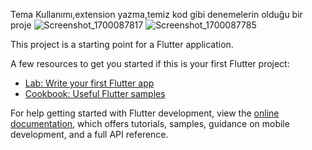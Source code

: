 Tema Kullanımı,extension yazma,temiz kod gibi denemelerin olduğu bir proje
![Screenshot_1700087817](https://github.com/Bego-db/BerberAppUi/assets/120643757/f6df6eec-7c24-47ac-9481-541078ce8a7d)
![Screenshot_1700087785](https://github.com/Bego-db/BerberAppUi/assets/120643757/739e9a59-db7d-461f-b5dc-ad2419e5f837)


This project is a starting point for a Flutter application.

A few resources to get you started if this is your first Flutter project:

- [Lab: Write your first Flutter app](https://docs.flutter.dev/get-started/codelab)
- [Cookbook: Useful Flutter samples](https://docs.flutter.dev/cookbook)

For help getting started with Flutter development, view the
[online documentation](https://docs.flutter.dev/), which offers tutorials,
samples, guidance on mobile development, and a full API reference.
